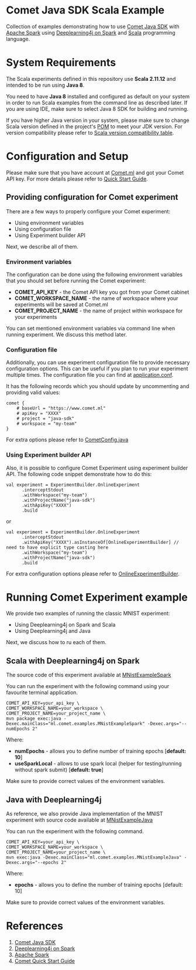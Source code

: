 # Comet Java SDK Scala Example
Collection of examples demonstrating how to use [Comet Java SDK](https://github.com/comet-ml/comet-java-sdk) 
with [Apache Spark](https://spark.apache.org) using [Deeplearning4j on Spark](https://deeplearning4j.konduit.ai/spark/tutorials/dl4j-on-spark-quickstart)
and [Scala](https://scala-lang.org) programming language.

# System Requirements

The Scala experiments defined in this repository use **Scala 2.11.12** and intended to be run
using **Java 8**.

You need to have **Java 8** installed and configured as default on your system in order to
run Scala examples from the command line as described later. If you are using IDE, make 
sure to select Java 8 SDK for building and running.

If you have higher Java version in your system, please make sure to change Scala version
defined in the project's [POM](./pom.xml) to meet your JDK version. For version compatibility please
refer to [Scala version compatibility table](https://docs.scala-lang.org/overviews/jdk-compatibility/overview.html).

# Configuration and Setup

Please make sure that you have account at [Comet.ml](https://www.comet.ml) and got your Comet API key.
For more details please refer to [Quick Start Guide](https://www.comet.ml/docs/quick-start/).

## Providing configuration for Comet experiment

There are a few ways to properly configure your Comet experiment:

* Using environment variables
* Using configuration file
* Using Experiment builder API

Next, we describe all of them.

### Environment variables

The configuration can be done using the following environment variables that you should set
before running the Comet experiment:

* **COMET_API_KEY** - the Comet API key you got from your Comet cabinet
* **COMET_WORKSPACE_NAME** - the name of workspace where your experiments will be saved at Comet.ml
* **COMET_PROJECT_NAME** - the name of project within workspace for your experiments

You can set mentioned environment variables via command line when running experiment. 
We discuss this method later.

### Configuration file

Additionally, you can use experiment configuration file to provide necessary configuration options.
This can be useful if you plan to run your experiment multiple times. The configuration file you can
find at [application.conf](./src/main/resources/application.conf).

It has the following records which you should update by uncommenting and providing valid values:

```text
comet {
    # baseUrl = "https://www.comet.ml"
    # apiKey = "XXXX"
    # project = "java-sdk"
    # workspace = "my-team"
}
```

For extra options please refer to [CometConfig.java](https://github.com/comet-ml/comet-java-sdk/blob/master/comet-java-client/src/main/java/ml/comet/experiment/impl/config/CometConfig.java)

### Using Experiment builder API

Also, it is possible to configure Comet Experiment using experiment builder API.
The following code snippet demonstrate how to do this:

```text
val experiment = ExperimentBuilder.OnlineExperiment
      .interceptStdout
      .withWorkspace("my-team")
      .withProjectName("java-sdk")
      .withApiKey("XXXX")
      .build
```

or 

```text
val experiment = ExperimentBuilder.OnlineExperiment
      .interceptStdout
      .withApiKey("XXXX").asInstanceOf[OnlineExperimentBuilder] // need to have explicit type casting here
      .withWorkspace("my-team")
      .withProjectName("java-sdk")
      .build
```

For extra configuration options please refer to [OnlineExperimentBuilder](https://github.com/comet-ml/comet-java-sdk/blob/master/comet-java-client/src/main/java/ml/comet/experiment/builder/OnlineExperimentBuilder.java).

# Running Comet Experiment example

We provide two examples of running the classic MNIST experiment:

* Using Deeplearning4j on Spark and Scala
* Using Deeplearning4j and Java

Next, we discuss how to ru each of them.

## Scala with Deeplearning4j on Spark

The source code of this experiment available at [MNistExampleSpark](./src/main/scala/ml/comet/examples/MNistExampleSpark.scala)

You can run the experiment with the following command using your favourite terminal application.

```text
COMET_API_KEY=your_api_key \
COMET_WORKSPACE_NAME=your_workspace \
COMET_PROJECT_NAME=your_project_name \
mvn package exec:java -Dexec.mainClass="ml.comet.examples.MNistExampleSpark" -Dexec.args="--numEpochs 2"
```

Where:
* **numEpochs** - allows you to define number of training epochs [**default: 10**]
* **useSparkLocal** - allows to use spark local (helper for testing/running without spark submit) [**default: true**]

Make sure to provide correct values of the environment variables.

## Java with Deeplearning4j

As reference, we also provide Java implementation of the MNIST experiment with source code available 
at [MNistExampleJava](./src/main/scala/ml/comet/examples/MNistExampleJava.java)

You can run the experiment with the following command.

```text
COMET_API_KEY=your_api_key \
COMET_WORKSPACE_NAME=your_workspace \
COMET_PROJECT_NAME=your_project_name \
mvn exec:java -Dexec.mainClass="ml.comet.examples.MNistExampleJava" -Dexec.args="--epochs 2"
```

Where:
* **epochs** - allows you to define the number of training epochs [default: 10]

Make sure to provide correct values of the environment variables.

# References

1. [Comet Java SDK](https://github.com/comet-ml/comet-java-sdk)
2. [Deeplearning4j on Spark](https://deeplearning4j.konduit.ai/spark/tutorials/dl4j-on-spark-quickstart)
3. [Apache Spark](https://spark.apache.org)
4. [Comet Quick Start Guide](https://www.comet.ml/docs/quick-start/)